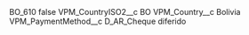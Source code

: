 <?xml version="1.0" encoding="UTF-8"?>
<CustomMetadata xmlns="http://soap.sforce.com/2006/04/metadata" xmlns:xsi="http://www.w3.org/2001/XMLSchema-instance" xmlns:xsd="http://www.w3.org/2001/XMLSchema">
    <label>BO_610</label>
    <protected>false</protected>
    <values>
        <field>VPM_CountryISO2__c</field>
        <value xsi:type="xsd:string">BO</value>
    </values>
    <values>
        <field>VPM_Country__c</field>
        <value xsi:type="xsd:string">Bolivia</value>
    </values>
    <values>
        <field>VPM_PaymentMethod__c</field>
        <value xsi:type="xsd:string">D_AR_Cheque diferido</value>
    </values>
</CustomMetadata>
